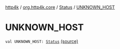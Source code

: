 [http4k](../../index.md) / [org.http4k.core](../index.md) / [Status](index.md) / [UNKNOWN_HOST](./-u-n-k-n-o-w-n_-h-o-s-t.md)

# UNKNOWN_HOST

`val UNKNOWN_HOST: `[`Status`](index.md) [(source)](https://github.com/http4k/http4k/blob/master/http4k-core/src/main/kotlin/org/http4k/core/Status.kt#L61)
